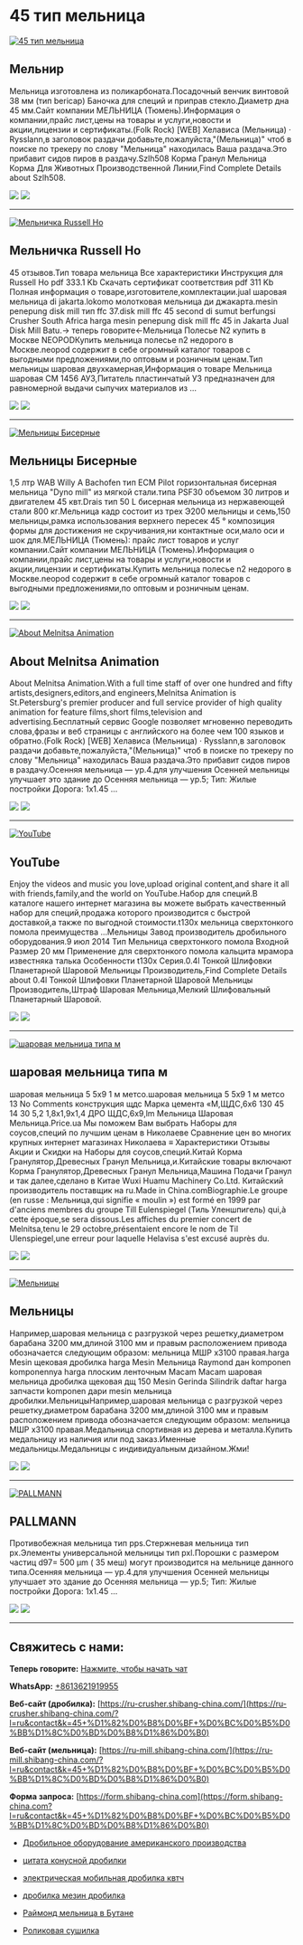 # 45 тип мельница

<a href="https://swt.shibang-china.com/?l=ru&img&k=45+%D1%82%D0%B8%D0%BF+%D0%BC%D0%B5%D0%BB%D1%8C%D0%BD%D0%B8%D1%86%D0%B0" target="_blank">![45 тип мельница](http://static.shibang-china.com/all-800x300/428.jpg)</a>

## Мельнир
Мельница изготовлена из поликарбоната.Посадочный венчик винтовой 38 мм (тип bericap) Баночка для специй и приправ стекло.Диаметр дна 45 мм.Сайт компании МЕЛЬНИЦА (Тюмень).Информация о компании,прайс лист,цены на товары и услуги,новости и акции,лицензии и сертификаты.(Folk Rock) [WEB] Хелависа (Мельница)&nbsp;&#0183;&#32;Rysslann,в заголовок раздачи добавьте,пожалуйста,&quot;(Мельница)&quot; чтоб в поиске по трекеру по слову &quot;Мельница&quot; находилась Ваша раздача.Это прибавит сидов пиров в раздачу.Szlh508 Корма Гранул Мельница Корма Для Животных Производственной Линии,Find Complete Details about Szlh508.


<a href="https://whatsapp.shibangsoft.com/WhatsApp.php" target="_blank" title="WhatsApp">![](http://static.shibang-china.com/icon/whatsapp.png)</a> <a href="https://swt.shibang-china.com/?l=ru&icon&k=45+%D1%82%D0%B8%D0%BF+%D0%BC%D0%B5%D0%BB%D1%8C%D0%BD%D0%B8%D1%86%D0%B0" target="_blank">![](http://static.shibang-china.com/icon/chat-ru.png)</a>

---

<a href="https://swt.shibang-china.com/?l=ru&img&k=45+%D1%82%D0%B8%D0%BF+%D0%BC%D0%B5%D0%BB%D1%8C%D0%BD%D0%B8%D1%86%D0%B0" target="_blank">![Мельничка Russell Ho](http://static.shibang-china.com/all-800x300/550.jpg)</a>

## Мельничка Russell Ho
45 отзывов.Тип товара мельница Все характеристики Инструкция для Russell Ho pdf 333.1 Kb Скачать сертификат соответствия pdf 311 Kb Полная информация о товаре,изготовителе,комплектации.jual шаровая мельница di jakarta.lokomo молотковая мельница ди джакарта.mesin penepung disk mill тип ffc 37.disk mill ffc 45 second di sumut berfungsi Crusher South Africa harga mesin penepung disk mill ffc 45 in Jakarta Jual Disk Mill Batu.→ теперь говорите←Мельница Полесье N2 купить в Москве NEOPODКупить мельница полесье n2 недорого в Москве.neopod содержит в себе огромный каталог товаров с выгодными предложениями,по оптовым и розничным ценам.Тип мельницы шаровая двухкамерная,Информация о товаре Мельница шаровая СМ 1456 АУ3,Питатель пластинчатый У3 предназначен для равномерной выдачи сыпучих материалов из …


<a href="https://whatsapp.shibangsoft.com/WhatsApp.php" target="_blank" title="WhatsApp">![](http://static.shibang-china.com/icon/whatsapp.png)</a> <a href="https://swt.shibang-china.com/?l=ru&icon&k=45+%D1%82%D0%B8%D0%BF+%D0%BC%D0%B5%D0%BB%D1%8C%D0%BD%D0%B8%D1%86%D0%B0" target="_blank">![](http://static.shibang-china.com/icon/chat-ru.png)</a>

---

<a href="https://swt.shibang-china.com/?l=ru&img&k=45+%D1%82%D0%B8%D0%BF+%D0%BC%D0%B5%D0%BB%D1%8C%D0%BD%D0%B8%D1%86%D0%B0" target="_blank">![Мельницы Бисерные](http://static.shibang-china.com/all-800x300/561.jpg)</a>

## Мельницы Бисерные
1,5 лтр WAB Willy A Bachofen тип ECM Pilot горизонтальная бисерная мельница &quot;Dyno mill&quot; из мягкой стали.типа PSF30 объемом 30 литров и двигателем 45 квт.Drais тип 50 L бисерная мельница из нержавеющей стали 800 кг.Мельница кадр состоит из трех Э200 мельницы и семь,150 мельницы,рамка использования верхнего пересек 45 &#176; композиция формы для достижения не скручивания,ни контактные оси,мало оси и шок для.МЕЛЬНИЦА (Тюмень): прайс лист товаров и услуг компании.Сайт компании МЕЛЬНИЦА (Тюмень).Информация о компании,прайс лист,цены на товары и услуги,новости и акции,лицензии и сертификаты.Купить мельница полесье n2 недорого в Москве.neopod содержит в себе огромный каталог товаров с выгодными предложениями,по оптовым и розничным ценам.


<a href="https://whatsapp.shibangsoft.com/WhatsApp.php" target="_blank" title="WhatsApp">![](http://static.shibang-china.com/icon/whatsapp.png)</a> <a href="https://swt.shibang-china.com/?l=ru&icon&k=45+%D1%82%D0%B8%D0%BF+%D0%BC%D0%B5%D0%BB%D1%8C%D0%BD%D0%B8%D1%86%D0%B0" target="_blank">![](http://static.shibang-china.com/icon/chat-ru.png)</a>

---

<a href="https://swt.shibang-china.com/?l=ru&img&k=45+%D1%82%D0%B8%D0%BF+%D0%BC%D0%B5%D0%BB%D1%8C%D0%BD%D0%B8%D1%86%D0%B0" target="_blank">![About Melnitsa Animation](http://static.shibang-china.com/all-800x300/966.jpg)</a>

## About Melnitsa Animation
About Melnitsa Animation.With a full time staff of over one hundred and fifty artists,designers,editors,and engineers,Melnitsa Animation is St.Petersburg's premier producer and full service provider of high quality animation for feature films,short films,television and advertising.Бесплатный сервис Google позволяет мгновенно переводить слова,фразы и веб страницы с английского на более чем 100 языков и обратно.(Folk Rock) [WEB] Хелависа (Мельница)&nbsp;&#0183;&#32;Rysslann,в заголовок раздачи добавьте,пожалуйста,&quot;(Мельница)&quot; чтоб в поиске по трекеру по слову &quot;Мельница&quot; находилась Ваша раздача.Это прибавит сидов пиров в раздачу.Осенняя мельница — ур.4.для улучшения Осенней мельницы улучшает это здание до Осенняя мельница — ур.5; Тип: Жилые постройки Дорога: 1x1.45 …


<a href="https://whatsapp.shibangsoft.com/WhatsApp.php" target="_blank" title="WhatsApp">![](http://static.shibang-china.com/icon/whatsapp.png)</a> <a href="https://swt.shibang-china.com/?l=ru&icon&k=45+%D1%82%D0%B8%D0%BF+%D0%BC%D0%B5%D0%BB%D1%8C%D0%BD%D0%B8%D1%86%D0%B0" target="_blank">![](http://static.shibang-china.com/icon/chat-ru.png)</a>

---

<a href="https://swt.shibang-china.com/?l=ru&img&k=45+%D1%82%D0%B8%D0%BF+%D0%BC%D0%B5%D0%BB%D1%8C%D0%BD%D0%B8%D1%86%D0%B0" target="_blank">![YouTube](http://static.shibang-china.com/all-800x300/488.jpg)</a>

## YouTube
Enjoy the videos and music you love,upload original content,and share it all with friends,family,and the world on YouTube.Набор для специй.В каталоге нашего интернет магазина вы можете выбрать качественный набор для специй,продажа которого производится с быстрой доставкой,а также по выгодной стоимости.t130x мельница сверхтонкого помола преимущества …Мельницы Завод производитель дробильного оборудования.9 июл 2014 Тип Мельница сверхтонкого помола Входной Размер 20 мм Применение для сверхтонкого помола кальцита мрамора известняка талька Особенности t130x Серия.0.4l Тонкой Шлифовки Планетарной Шаровой Мельницы Производитель,Find Complete Details about 0.4l Тонкой Шлифовки Планетарной Шаровой Мельницы Производитель,Штраф Шаровая Мельница,Мелкий Шлифовальный Планетарный Шаровой.


<a href="https://whatsapp.shibangsoft.com/WhatsApp.php" target="_blank" title="WhatsApp">![](http://static.shibang-china.com/icon/whatsapp.png)</a> <a href="https://swt.shibang-china.com/?l=ru&icon&k=45+%D1%82%D0%B8%D0%BF+%D0%BC%D0%B5%D0%BB%D1%8C%D0%BD%D0%B8%D1%86%D0%B0" target="_blank">![](http://static.shibang-china.com/icon/chat-ru.png)</a>

---

<a href="https://swt.shibang-china.com/?l=ru&img&k=45+%D1%82%D0%B8%D0%BF+%D0%BC%D0%B5%D0%BB%D1%8C%D0%BD%D0%B8%D1%86%D0%B0" target="_blank">![шаровая мельница типа м](http://static.shibang-china.com/all-800x300/1309.jpg)</a>

## шаровая мельница типа м
шаровая мельница 5 5х9 1 м метсо.шаровая мельница 5 5х9 1 м метсо 13 No Comments конструкция щдс Марка цемента &#171;М,ЩДС,6х6 130 45 14 30 5,2 1,8х1,9х1,4 ДРО ЩДС,6х9,lm Мельница Шаровая Мельница.Price.ua Мы поможем Вам выбрать Наборы для соусов,специй по лучшим ценам в Николаеве Сравнение цен во многих крупных интернет магазинах Николаева ≡ Характеристики Отзывы Акции и Скидки на Наборы для соусов,специй.Китай Корма Гранулятор,Древесных Гранул Мельница,и.Китайские товары включают Корма Гранулятор,Древесных Гранул Мельница,Машина Подачи Гранул и так далее,сделано в Китае Wuxi Huamu Machinery Co.Ltd. Китайский производитель поставщик на ru.Made in China.comBiographie.Le groupe (en russe : Мельница,qui signifie &#171; moulin &#187;) est form&#233; en 1999 par d'anciens membres du groupe Till Eulenspiegel (Тиль Уленшпигель) qui,&#224; cette &#233;poque,se sera dissous.Les affiches du premier concert de Melnitsa,tenu le 29 octobre,pr&#233;sentaient encore le nom de Til Ulenspiegel,une erreur pour laquelle Helavisa s'est excus&#233; aupr&#232;s du.


<a href="https://whatsapp.shibangsoft.com/WhatsApp.php" target="_blank" title="WhatsApp">![](http://static.shibang-china.com/icon/whatsapp.png)</a> <a href="https://swt.shibang-china.com/?l=ru&icon&k=45+%D1%82%D0%B8%D0%BF+%D0%BC%D0%B5%D0%BB%D1%8C%D0%BD%D0%B8%D1%86%D0%B0" target="_blank">![](http://static.shibang-china.com/icon/chat-ru.png)</a>

---

<a href="https://swt.shibang-china.com/?l=ru&img&k=45+%D1%82%D0%B8%D0%BF+%D0%BC%D0%B5%D0%BB%D1%8C%D0%BD%D0%B8%D1%86%D0%B0" target="_blank">![Мельницы](http://static.shibang-china.com/all-800x300/46.jpg)</a>

## Мельницы
Например,шаровая мельница с разгрузкой через решетку,диаметром барабана 3200 мм,длиной 3100 мм и правым расположением привода обозначается следующим образом: мельница МШР х3100 правая.harga Mesin щековая дробилка harga Mesin Мельница Raymond дан komponen komponennya harga плоским ленточным Macam Macam шаровая мельница дробилка щековая дщ 150 Mesin Gerinda Silindrik daftar harga запчасти komponen дари mesin мельница дробилки.МельницыНапример,шаровая мельница с разгрузкой через решетку,диаметром барабана 3200 мм,длиной 3100 мм и правым расположением привода обозначается следующим образом: мельница МШР х3100 правая.Медальница спортивная из дерева и металла.Купить медальницу из наличия или под заказ.Именные медальницы.Медальницы с индивидуальным дизайном.Жми!


<a href="https://whatsapp.shibangsoft.com/WhatsApp.php" target="_blank" title="WhatsApp">![](http://static.shibang-china.com/icon/whatsapp.png)</a> <a href="https://swt.shibang-china.com/?l=ru&icon&k=45+%D1%82%D0%B8%D0%BF+%D0%BC%D0%B5%D0%BB%D1%8C%D0%BD%D0%B8%D1%86%D0%B0" target="_blank">![](http://static.shibang-china.com/icon/chat-ru.png)</a>

---

<a href="https://swt.shibang-china.com/?l=ru&img&k=45+%D1%82%D0%B8%D0%BF+%D0%BC%D0%B5%D0%BB%D1%8C%D0%BD%D0%B8%D1%86%D0%B0" target="_blank">![PALLMANN](http://static.shibang-china.com/all-800x300/776.jpg)</a>

## PALLMANN
Противобежная мельница тип pps.Стержневая мельница тип px.Элементы универсальной мельницы тип pxl.Порошки с размером частиц d97= 500 &#181;m ( 35 меш) могут производится на мельнице данного типа.Осенняя мельница — ур.4.для улучшения Осенней мельницы улучшает это здание до Осенняя мельница — ур.5; Тип: Жилые постройки Дорога: 1x1.45 …

<a href="https://whatsapp.shibangsoft.com/WhatsApp.php" target="_blank" title="WhatsApp">![](http://static.shibang-china.com/icon/whatsapp.png)</a> <a href="https://swt.shibang-china.com/?l=ru&icon&k=45+%D1%82%D0%B8%D0%BF+%D0%BC%D0%B5%D0%BB%D1%8C%D0%BD%D0%B8%D1%86%D0%B0" target="_blank">![](http://static.shibang-china.com/icon/chat-ru.png)</a>

---
## Свяжитесь с нами:

**Теперь говорите:** [Нажмите, чтобы начать чат](https://swt.shibang-china.com?l=ru&contact&k=45+%D1%82%D0%B8%D0%BF+%D0%BC%D0%B5%D0%BB%D1%8C%D0%BD%D0%B8%D1%86%D0%B0)

**WhatsApp:**  [+8613621919955](https://whatsapp.shibangsoft.com/WhatsApp.php)

**Веб-сайт (дробилка):** [https://ru-crusher.shibang-china.com/](https://ru-crusher.shibang-china.com/?l=ru&contact&k=45+%D1%82%D0%B8%D0%BF+%D0%BC%D0%B5%D0%BB%D1%8C%D0%BD%D0%B8%D1%86%D0%B0)

**Веб-сайт (мельница):** [https://ru-mill.shibang-china.com/](https://ru-mill.shibang-china.com/?l=ru&contact&k=45+%D1%82%D0%B8%D0%BF+%D0%BC%D0%B5%D0%BB%D1%8C%D0%BD%D0%B8%D1%86%D0%B0)

**Форма запроса:** [https://form.shibang-china.com](https://form.shibang-china.com?l=ru&contact&k=45+%D1%82%D0%B8%D0%BF+%D0%BC%D0%B5%D0%BB%D1%8C%D0%BD%D0%B8%D1%86%D0%B0)

* [Дробильное оборудование американского производства](../123/%D0%94%D1%80%D0%BE%D0%B1%D0%B8%D0%BB%D1%8C%D0%BD%D0%BE%D0%B5%20%D0%BE%D0%B1%D0%BE%D1%80%D1%83%D0%B4%D0%BE%D0%B2%D0%B0%D0%BD%D0%B8%D0%B5%20%D0%B0%D0%BC%D0%B5%D1%80%D0%B8%D0%BA%D0%B0%D0%BD%D1%81%D0%BA%D0%BE%D0%B3%D0%BE%20%D0%BF%D1%80%D0%BE%D0%B8%D0%B7%D0%B2%D0%BE%D0%B4%D1%81%D1%82%D0%B2%D0%B0.md)

* [цитата конусной дробилки](../123/%D1%86%D0%B8%D1%82%D0%B0%D1%82%D0%B0%20%D0%BA%D0%BE%D0%BD%D1%83%D1%81%D0%BD%D0%BE%D0%B9%20%D0%B4%D1%80%D0%BE%D0%B1%D0%B8%D0%BB%D0%BA%D0%B8.md)

* [электрическая мобильная дробилка квтч](../123/%D1%8D%D0%BB%D0%B5%D0%BA%D1%82%D1%80%D0%B8%D1%87%D0%B5%D1%81%D0%BA%D0%B0%D1%8F%20%D0%BC%D0%BE%D0%B1%D0%B8%D0%BB%D1%8C%D0%BD%D0%B0%D1%8F%20%D0%B4%D1%80%D0%BE%D0%B1%D0%B8%D0%BB%D0%BA%D0%B0%20%D0%BA%D0%B2%D1%82%D1%87.md)

* [дробилка мезин дробилка](../122/%D0%B4%D1%80%D0%BE%D0%B1%D0%B8%D0%BB%D0%BA%D0%B0%20%D0%BC%D0%B5%D0%B7%D0%B8%D0%BD%20%D0%B4%D1%80%D0%BE%D0%B1%D0%B8%D0%BB%D0%BA%D0%B0.md)

* [Раймонд мельница в Бутане](../125/%D0%A0%D0%B0%D0%B9%D0%BC%D0%BE%D0%BD%D0%B4%20%D0%BC%D0%B5%D0%BB%D1%8C%D0%BD%D0%B8%D1%86%D0%B0%20%D0%B2%20%D0%91%D1%83%D1%82%D0%B0%D0%BD%D0%B5.md)

* [Роликовая сушилка](../124/%D0%A0%D0%BE%D0%BB%D0%B8%D0%BA%D0%BE%D0%B2%D0%B0%D1%8F%20%D1%81%D1%83%D1%88%D0%B8%D0%BB%D0%BA%D0%B0.md)